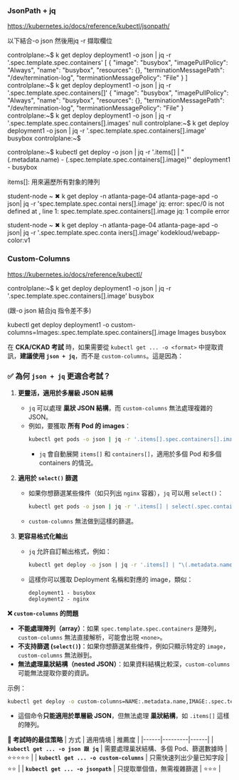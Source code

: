 ### JsonPath + jq
https://kubernetes.io/docs/reference/kubectl/jsonpath/

以下結合-o json 然後用jq -r 擷取欄位

controlplane:~$ k get deploy deployment1 -o json | jq -r '.spec.template.spec.containers'
[
  {
    "image": "busybox",
    "imagePullPolicy": "Always",
    "name": "busybox",
    "resources": {},
    "terminationMessagePath": "/dev/termination-log",
    "terminationMessagePolicy": "File"
  }
]
controlplane:~$ k get deploy deployment1 -o json | jq -r '.spec.template.spec.containers[]'
{
  "image": "busybox",
  "imagePullPolicy": "Always",
  "name": "busybox",
  "resources": {},
  "terminationMessagePath": "/dev/termination-log",
  "terminationMessagePolicy": "File"
}
controlplane:~$ k get deploy deployment1 -o json | jq -r '.spec.template.spec.containers[].images'
null
controlplane:~$ k get deploy deployment1 -o json | jq -r '.spec.template.spec.containers[].image'
busybox
controlplane:~$ 


controlplane:~$ kubectl get deploy -o json | jq -r '.items[] | "\(.metadata.name) - \(.spec.template.spec.containers[].image)"'
deployment1 - busybox

items[]: 用來遍歷所有對象的陣列


student-node ~ ✖ k get deploy -n atlanta-page-04 atlanta-page-apd -o json| jq -r 'spec.template.spec.contai
ners[].image'
jq: error: spec/0 is not defined at <top-level>, line 1:
spec.template.spec.containers[].image
jq: 1 compile error

student-node ~ ✖ k get deploy -n atlanta-page-04 atlanta-page-apd -o json| jq -r '.spec.template.spec.conta
iners[].image'
kodekloud/webapp-color:v1


### Custom-Columns
https://kubernetes.io/docs/reference/kubectl/


controlplane:~$ k get deploy deployment1 -o json | jq -r '.spec.template.spec.containers[].image'
busybox

(跟-o json 結合jq 指令差不多)

kubectl get deploy deployment1 -o custom-columns=Images:.spec.template.spec.containers[].image
Images
busybox


在 **CKA/CKAD 考試** 時，如果需要從 `kubectl get ... -o <format>` 中提取資訊，**建議使用 `json + jq`**，而不是 `custom-columns`。這是因為：



### **✅ 為何 `json + jq` 更適合考試？**
1. **更靈活，適用於多層級 JSON 結構**
   - `jq` 可以處理 **巢狀 JSON 結構**，而 `custom-columns` 無法處理複雜的 JSON。
   - 例如，要獲取 **所有 Pod 的 images**：
     ```sh
     kubectl get pods -o json | jq -r '.items[].spec.containers[].image'
     ```
     - `jq` 會自動展開 `items[]` 和 `containers[]`，適用於多個 Pod 和多個 containers 的情況。

2. **適用於 `select()` 篩選**
   - 如果你想篩選某些條件（如只列出 `nginx` 容器），`jq` 可以用 `select()`：
     ```sh
     kubectl get pods -o json | jq -r '.items[] | select(.spec.containers[].image | test("nginx")).metadata.name'
     ```
   - `custom-columns` 無法做到這樣的篩選。

3. **更容易格式化輸出**
   - `jq` 允許自訂輸出格式，例如：
     ```sh
     kubectl get deploy -o json | jq -r '.items[] | "\(.metadata.name) - \(.spec.template.spec.containers[].image)"'
     ```
   - 這樣你可以獲取 Deployment 名稱和對應的 image，類似：
     ```
     deployment1 - busybox
     deployment2 - nginx
     ```

**❌ `custom-columns` 的問題**
- **不能處理陣列（array）**：如果 `spec.template.spec.containers` 是陣列，`custom-columns` 無法直接解析，可能會出現 `<none>`。
- **不支持篩選 (`select()`)**：如果你想篩選某些條件，例如只顯示特定的 `image`，`custom-columns` 無法辦到。
- **無法處理巢狀結構（nested JSON）**：如果資料結構比較深，`custom-columns` 可能無法提取你要的資訊。

示例：
```sh
kubectl get deploy -o custom-columns=NAME:.metadata.name,IMAGE:.spec.template.spec.containers[].image
```
- 這個命令**只能適用於單層級 JSON**，但無法處理 **巢狀結構**，如 `.items[]` 這樣的陣列。


**📝 考試時的最佳策略**
| 方式 | 適用情境 | 推薦度 |
|------|---------|------|
| **`kubectl get ... -o json 跟 jq`** | 需要處理巢狀結構、多個 Pod、篩選數據時 | ⭐⭐⭐⭐⭐ |
| **`kubectl get ... -o custom-columns`** | 只需快速列出少量已知字段 | ⭐⭐ |
| **`kubectl get ... -o jsonpath`** | 只提取單個值，無需複雜篩選 | ⭐⭐⭐ |


